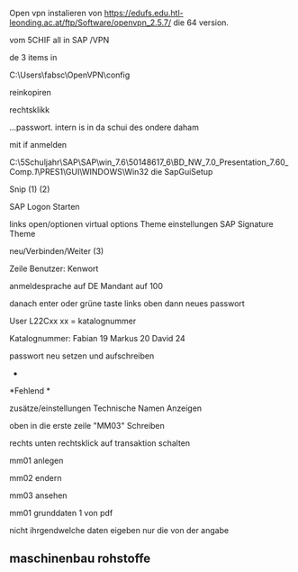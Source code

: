 Open vpn instalieren von 
https://edufs.edu.htl-leonding.ac.at/ftp/Software/openvpn_2.5.7/
die 64 version.

vom 5CHIF all in SAP /VPN

de 3 items in 

C:\Users\fabsc\OpenVPN\config

reinkopiren




rechtsklikk

...passwort. intern is in da schui des ondere daham

mit if anmelden



C:\5Schuljahr\SAP\SAP\win_7.6\50148617_6\BD_NW_7.0_Presentation_7.60_Comp._1_\PRES1\GUI\WINDOWS\Win32
die SapGuiSetup

Snip
(1)
(2)


SAP Logon Starten


links open/optionen
virtual options 
Theme einstellungen
SAP Signature Theme



neu/Verbinden/Weiter
(3)





Zeile Benutzer:
Kenwort


anmeldesprache auf DE
Mandant auf 100


danach enter oder grüne taste links oben
dann neues passwort

User
L22Cxx
xx = katalognummer

Katalognummer:
Fabian 19
Markus 20
David  24

passwort neu setzen und aufschreiben

*
*Fehlend
*


zusätze/einstellungen
Technische Namen Anzeigen

oben in die erste zeile "MM03" Schreiben

rechts unten rechtsklick auf transaktion schalten




mm01 anlegen

mm02 endern

mm03 ansehen


mm01 grunddaten 1 von pdf

nicht ihrgendwelche daten eigeben nur die von der angabe









maschinenbau
rohstoffe
--


